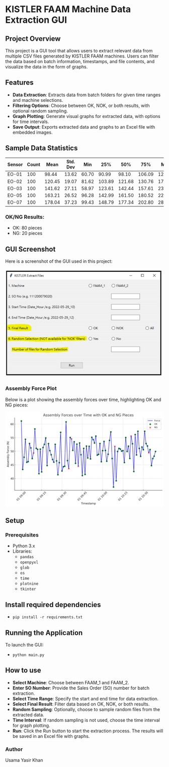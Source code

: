 # KISTLER FAAM Machine Data Extraction GUI

## Project Overview

This project is a GUI tool that allows users to extract relevant data from multiple CSV files generated by KISTLER FAAM machines. Users can filter the data based on batch information, timestamps, and file contents, and visualize the data in the form of graphs.

## Features
- **Data Extraction**: Extracts data from batch folders for given time ranges and machine selections.
- **Filtering Options**: Choose between OK, NOK, or both results, with optional random sampling.
- **Graph Plotting**: Generate visual graphs for extracted data, with options for time intervals.
- **Save Output**: Exports extracted data and graphs to an Excel file with embedded images.

## Sample Data Statistics

| Sensor  | Count | Mean   | Std. Dev | Min    | 25%    | 50%    | 75%    | Max    |
|---------|-------|--------|----------|--------|--------|--------|--------|--------|
| EO-01   | 100   | 98.44  | 13.62    | 60.70  | 90.99  | 98.10  | 106.09 | 127.78 |
| EO-02   | 100   | 120.45 | 19.07    | 81.62  | 103.89 | 121.68 | 130.76 | 174.40 |
| EO-03   | 100   | 141.62 | 27.11    | 58.97  | 123.61 | 142.44 | 157.61 | 236.32 |
| EO-05   | 100   | 163.21 | 26.52    | 96.28  | 142.99 | 161.50 | 180.52 | 225.69 |
| EO-07   | 100   | 178.04 | 37.23    | 99.43  | 148.79 | 177.34 | 202.80 | 287.76 |

### OK/NG Results:
- OK: 80 pieces
- NG: 20 pieces

## GUI Screenshot

Here is a screenshot of the GUI used in this project:

![KISTLER GUI Screenshot](snapshots/kistler_gui_screenshot.png)

### Assembly Force Plot

Below is a plot showing the assembly forces over time, highlighting OK and NG pieces:

![Assembly Force Plot](snapshots/kistler_force_plot.png)


## Setup

### Prerequisites
- Python 3.x
- Libraries:
  - `pandas`
  - `openpyxl`
  - `glob`
  - `os`
  - `time`
  - `plotnine`
  - `tkinter`

## Install required dependencies

- `pip install -r requirements.txt`

## Running the Application
To launch the GUI:
   - `python main.py`

## How to use

- **Select Machine**: Choose between FAAM_1 and FAAM_2.
- **Enter SO Number**: Provide the Sales Order (SO) number for batch extraction.
- **Select Time Range**: Specify the start and end time for data extraction.
- **Select Final Result**: Filter data based on OK, NOK, or both results.
- **Random Sampling**: Optionally, choose to sample random files from the extracted data.
- **Time Interval**: If random sampling is not used, choose the time interval for graph plotting.
- **Run**: Click the Run button to start the extraction process. The results will be saved in an Excel file with graphs.

### Author
Usama Yasir Khan
